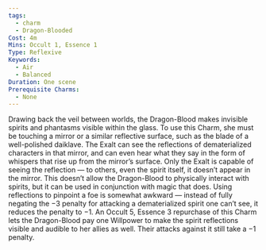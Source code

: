 ```yaml
---
tags:
  - charm
  - Dragon-Blooded
Cost: 4m
Mins: Occult 1, Essence 1
Type: Reflexive
Keywords:
  - Air
  - Balanced
Duration: One scene
Prerequisite Charms:
  - None
---
```

Drawing back the veil between worlds, the Dragon-Blood makes invisible spirits and phantasms visible within the glass. To use this Charm, she must be touching a mirror or a similar reflective surface, such as the blade of a well-polished daiklave. The Exalt can see the reflections of dematerialized characters in that mirror, and can even hear what they say in the form of whispers that rise up from the mirror’s surface. Only the Exalt is capable of seeing the reflection — to others, even the spirit itself, it doesn’t appear in the mirror. This doesn’t allow the Dragon-Blood to physically interact with spirits, but it can be used in conjunction with magic that does. Using reflections to pinpoint a foe is somewhat awkward — instead of fully negating the −3 penalty for attacking a dematerialized spirit one can’t see, it reduces the penalty to −1. An Occult 5, Essence 3 repurchase of this Charm lets the Dragon-Blood pay one Willpower to make the spirit reflections visible and audible to her allies as well. Their attacks against it still take a −1 penalty.